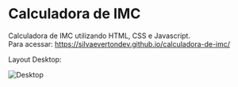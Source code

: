 # Calculadora de IMC
Calculadora de IMC utilizando HTML, CSS e Javascript. </br>
Para acessar: https://silvaevertondev.github.io/calculadora-de-imc/

Layout Desktop:

![Desktop](https://user-images.githubusercontent.com/104531602/230510713-56ad380a-c2a5-4701-a034-24dfa6affa76.PNG)


